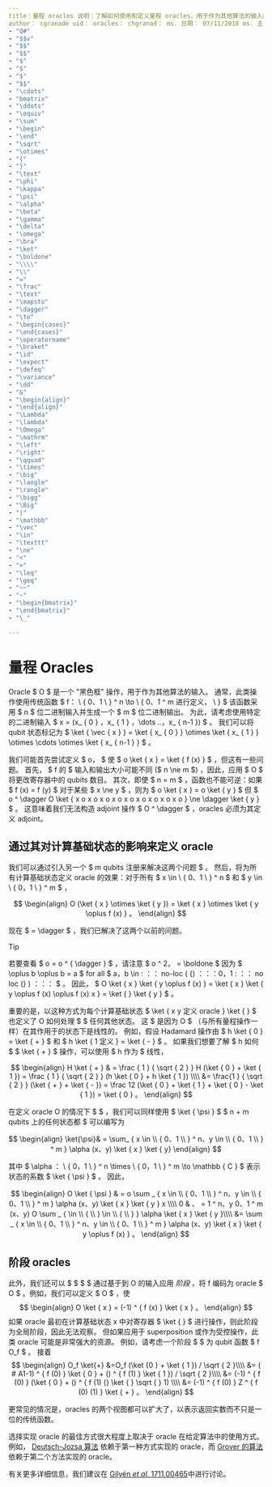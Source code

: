 ```yaml
---
title：量程 oracles 说明：了解如何使用和定义量程 oracles、用于作为其他算法的输入的黑色框操作。
author： cgranade uid： oracles： chgranad： ms. 日期： 07/11/2018 ms. 主题：文章不是：
- "Q#"
- "$$v"
- "$$"
- "$$"
- "$"
- "$"
- "$"
- "$$"
- "\cdots"
- "bmatrix"
- "\ddots"
- "\equiv"
- "\sum"
- "\begin"
- "\end"
- "\sqrt"
- "\otimes"
- "{"
- "}"
- "\text"
- "\phi"
- "\kappa"
- "\psi"
- "\alpha"
- "\beta"
- "\gamma"
- "\delta"
- "\omega"
- "\bra"
- "\ket"
- "\boldone"
- "\\\\"
- "\\"
- "="
- "\frac"
- "\text"
- "\mapsto"
- "\dagger"
- "\to"
- "\begin{cases}"
- "\end{cases}"
- "\operatorname"
- "\braket"
- "\id"
- "\expect"
- "\defeq"
- "\variance"
- "\dd"
- "&"
- "\begin{align}"
- "\end{align}"
- "\Lambda"
- "\lambda"
- "\Omega"
- "\mathrm"
- "\left"
- "\right"
- "\qquad"
- "\times"
- "\big"
- "\langle"
- "\rangle"
- "\bigg"
- "\Big"
- "|"
- "\mathbb"
- "\vec"
- "\in"
- "\texttt"
- "\ne"
- "<"
- ">"
- "\leq"
- "\geq"
- "~~"
- "~"
- "\begin{bmatrix}"
- "\end{bmatrix}"
- "\_"

---
```

# <a name="quantum-oracles"></a>量程 Oracles

Oracle $ O $ 是一个 "黑色框" 操作，用于作为其他算法的输入。
通常，此类操作使用传统函数 $ f： \\ { 0、1 \\ } ^ n \to \\ { 0、1 ^ m 进行定义， \\ } $ 该函数采用 $ n $ 位二进制输入并生成一个 $ m $ 位二进制输出。
为此，请考虑使用特定的二进制输入 $ x = (x_ { 0 } ，x_ { 1 } ，\dots ..，x_ { n-1 }) $ 。
我们可以将 qubit 状态标记为 $ \ket { \vec { x } } = \ket { x_ { 0 } } \otimes \ket { x_ { 1 } } \otimes \cdots \otimes \ket { x_ { n-1 } } $ 。

我们可能首先尝试定义 $ o， $ 使 $ o \ket { x } = \ket { f (x) } $ ，但这有一些问题。
首先， $ f 的 $ 输入和输出大小可能不同 ($ n \ne m $) ，因此，应用 $ O $ 将更改寄存器中的 qubits 数目。
其次，即使 $ n = m $ ，函数也不能可逆：如果 $ f (x) = f (y) $ 对于某些 $ x \ne y $ ，则为 $ o \ket { x } = o \ket { y } $ 但 $ o ^ \dagger O \ket { x o x o x o x o x o x o x o x o x o } \ne \dagger \ket { y } $ 。
这意味着我们无法构造 adjoint 操作 $ O ^ \dagger $ ，oracles 必须为其定义 adjoint。

## <a name="defining-an-oracle-by-its-effect-on-computational-basis-states"></a>通过其对计算基础状态的影响来定义 oracle
我们可以通过引入另一个 $ m qubits 注册来解决这两个问题 $ 。
然后，将为所有计算基础状态定义 oracle 的效果：对于所有 $ x \in \\ { 0、1 \\ } ^ n $ 和 $ y \in \\ { 0，1 \\ } ^ m $ ，

$$
\begin{align}
    O (\ket { x } \otimes \ket { y }) = \ket { x } \otimes \ket { y \oplus f (x) } 。
\end{align}
$$

现在 $ = \dagger $ ，我们已解决了这两个以前的问题。

> [!TIP]
>若要查看 $ o = o ^ { \dagger } $ ，请注意 $ o ^ 2， = \boldone $ 因为 $ \oplus b \oplus b = a $ for all $ a，b \in \: ：： no-loc ( {) ：：：0，1 \: ：： no loc (} ) ：：： $ 。
>因此， $ O \ket { x } \ket { y \oplus f (x) } = \ket { x } \ket { y \oplus f (x) \oplus f (x) x } = \ket { } \ket { y } $ 。

重要的是，以这种方式为每个计算基础状态 $ \ket { x y 定义 oracle } \ket { } $ 也定义了 O 如何处理 $ $ 任何其他状态。
这 $ 是因为 O $ （与所有量程操作一样）在其作用于的状态下是线性的。
例如，假设 Hadamard 操作由 $ h \ket { 0 } = \ket { + } $ 和 $ h \ket { 1 定义 } = \ket { - } $ 。
如果我们想要了解 $ h 如何 $ $ \ket { + } $ 操作，可以使用 $ h 作为 $ 线性，

$$
\begin{align}
H \ket { + } & = \frac { 1 } { \sqrt { 2 } } H (\ket { 0 }  +  \ket { 1 }) = \frac { 1 } { \sqrt { 2 } } (h \ket { 0 } + h \ket { 1 }) \\\\
           &= \frac{1 } { \sqrt { 2 } } (\ket { + }  +  \ket { - }) = \frac 12 (\ket { 0 }  +  \ket { 1 }  +  \ket { 0 }  -  \ket { 1 }) = \ket { 0 } 。
\end{align}
$$

在定义 oracle O 的情况下 $ $ ，我们可以同样使用 $ \ket { \psi } $ $ n + m qubits 上的任何状态都 $ 可以编写为

$$
\begin{align}
\ket{\psi}& = \sum_ { x \in \\ { 0、1 \\ } ^ n、y \in \\ { 0、1 \\ } ^ m } \alpha (x、y) \ket { x } \ket { y}
\end{align}
$$

其中 $ \alpha ： \\ { 0，1 \\ } ^ n \times \\ { 0，1 \\ } ^ m \to \mathbb { C } $ 表示状态的系数 $ \ket { \psi } $ 。 因此，

$$
\begin{align}
O \ket { \psi } & = o \sum _ { x \in \\ { 0、1 \\ } ^ n、y \in \\ { 0、1 \\ } ^ m } \alpha (x、y) \ket { x } \ket { y } x \\\\ 0 & 、 = 1 ^ n、y 0、1 ^ m (x、y) O \sum _ { \in \\ { \\ } \in \\ { \\ } } \alpha \ket { x } \ket { y }\\\\
             &= \sum _ { x \in \\ { 0、1 \\ } ^ n、y \in \\ { 0、1 \\ } ^ m } \alpha (x、y) \ket { x } \ket { y \oplus f (x) } 。
\end{align}
$$

## <a name="phase-oracles"></a>阶段 oracles
此外，我们还可以 $ $ $ $ 通过基于到 O 的输入应用 _阶段_ ，将 f 编码为 oracle $ O $ 。例如，我们可以定义 $ O $ ，使 $$
\begin{align}
    O \ket { x } = (-1) ^ { f (x) } \ket { x } 。
\end{align}
$$
如果 oracle 最初在计算基础状态 x 中对寄存器 $ \ket { } $ 进行操作，则此阶段为全局阶段，因此无法观察。
但如果应用于 superposition 或作为受控操作，此类 oracle 可能是非常强大的资源。
例如，请考虑一个阶段 $ $ 为 qubit 函数 $ f O_f $ 。
接着 $$
\begin{align}
    O_f \ket{+}
        &=O_f (\ket {0 }  +  \ket { 1 }) / \sqrt { 2 }\\\\
        &= ( # A1-1) ^ { f (0) } \ket { 0 } + () ^ { f (1) } \ket { 1 }) / \sqrt { 2 }\\\\
        &= (-1) ^ { f (0) } (\ket { 0 } + () ^ { f (1)  (} \ket { } \sqrt { } 1) \\\\
        &= (-1) ^ { f (0) } Z ^ { f (0)  (1) } \ket { + } 。
\end{align}
$$

更常见的情况是，oracles 的两个视图都可以扩大了，以表示返回实数而不只是一位的传统函数。

选择实现 oracle 的最佳方式很大程度上取决于 oracle 在给定算法中的使用方式。
例如， [Deutsch-Jozsa 算法](https://en.wikipedia.org/wiki/Deutsch%E2%80%93Jozsa_algorithm) 依赖于第一种方式实现的 oracle，而 [Grover 的算法](https://en.wikipedia.org/wiki/Grover's_algorithm) 依赖于第二个方法实现的 oracle。


有关更多详细信息，我们建议在 [Gilyén *et al*. 1711.00465](https://arxiv.org/abs/1711.00465)中进行讨论。
